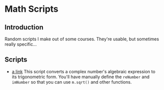 # Math Scripts

## Introduction

Random scripts I make out of some courses.
They're usable, but sometimes really specific...

## Scripts

- [a link](https://github.com/mxstoto6/math-scripts/blob/main/Scrpits/complex-a-to-t.py)
    This script converts a complex number's algebraic expression to its trigonometric form.
    You'll have manually define the `reNumber` and `imNumber` so that you can use `m.sqrt()` and other functions.
